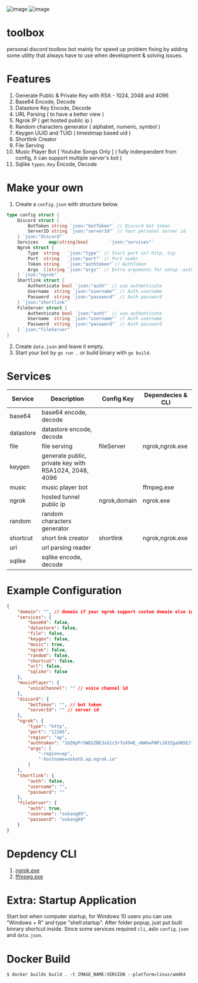 ![image](https://user-images.githubusercontent.com/15674107/119238117-3503b280-bb73-11eb-9e58-bceca156d728.png)
![image](https://user-images.githubusercontent.com/15674107/131013217-fd7a3664-47df-418c-b6ae-44f2bcd79e72.png)

# toolbox

personal discord toolbox bot mainly for speed up problem fixing by adding some utility that always have to use when development & solving issues.

# Features

1. Generate Public & Private Key with RSA - 1024, 2048 and 4096
2. Base64 Encode, Decode
3. Datastore Key Encode, Decode
4. URL Parsing ( to have a better view )
5. Ngrok IP ( get hosted public ip )
6. Random characters generator ( alphabet, numeric, symbol )
7. Keygen UUID and TUID ( timestmap based uid )
8. Shortlink Creator
9. File Serving
10. Music Player Bot [ Youtube Songs Only ] ( fully indenpendent from config, it can support multiple server's bot )
11. Sqlike `types.Key` Encode, Decode

# Make your own

1. Create a `config.json` with structure below.

```go
type config struct {
	Discord struct {
		BotToken string `json:"botToken"` // Discord bot token
		ServerID string `json:"serverId"` // Your personal server id
	} `json:"discord"`
	Services    map[string]bool        `json:"services"`
	Ngrok struct {
		Type  string   `json:"type"` // Start port in? http, tcp
		Port  string   `json:"port"` // Port numbr
		Token string   `json:"authtoken"`// AuthToken
		Args  []string `json:"args"` // Extra arguments for setup -auth, -region, 
	} `json:"ngrok"`
	Shortlink struct {
		Authenticate bool `json:"auth"` // use authenticate
		Username  string `json:"username"` // Auth username
		Password  string `json:"password"` // Auth password
	} `json:"shortlink"`
	FileServer struct {
		Authenticate bool `json:"auth"` // use authenticate
		Username  string `json:"username"` // Auth username
		Password  string `json:"password"` // Auth password
	} `json:"fileServer"`
}
```

2. Create `data.json` and leave it empty.
3. Start your bot by `go run .` or build binary with `go build`.


# Services

| Service   | Description                                           | Config Key   | Dependecies & CLI |
| --------- | ----------------------------------------------------- | ------------ | ----------------- |
| base64    | base64 encode, decode                                 |              |                   |
| datastore | datastore encode, decode                              |              |                   |
| file      | file serving                                          | fileServer   | ngrok,ngrok.exe   |
| keygen    | generate public, private key with RSA1024, 2048, 4096 |              |                   |
| music     | music player bot                                      |              | ffmpeg.exe        |
| ngrok     | hosted tunnel public ip                               | ngrok,domain | ngrok.exe         |
| random    | random characters generator                           |              |                   |
| shortcut  | short link creator                                    | shortlink    | ngrok,ngrok.exe   |
| url       | url parsing reader                                    |              |                   |
| sqlike    | sqlike encode, decode                                 |              |                   |

# Example Configuration

```json
{
    "domain": "", // domain if your ngrok support custom domain else ignore it.
    "services": {
        "base64": false,
        "datastore": false,
        "file": false,
        "keygen": false,
        "music": true,
        "ngrok": false,
        "random": false,
        "shortcut": false,
        "url": false,
        "sqlike": false
    },
    "musicPlayer": {
        "voiceChannel": "" // voice channel id 
    },
    "discord": {
        "botToken": "", // bot token
        "serverId": "" // server id
    },
    "ngrok": {
        "type": "http",
        "port": "12345",
        "region": "ap",
        "authtoken": "1UZHpPrSWEGZBE3sG1c3r7uX94E_vNAkwFNPiJ83ZgaXN5EJ",
        "args": [
            "-region=ap",
            "-hostname=oskatb.ap.ngrok.io"
        ]
    },
    "shortlink": {
        "auth": false,
        "username": "",
        "password": ""
    },
    "fileServer": {
        "auth": true,
        "username": "oskang09",
        "password": "oskang09"
    }
}
```

# Depdency CLI

1. [ngrok.exe](https://ngrok.com/download)
2. [ffmpeg.exe](https://ffmpeg.org/download.html)

# Extra: Startup Application

Start bot when computer startup, for Windows 10 users you can use "Windows + R" and type "shell:startup". After folder popup, just put built binrary shortcut inside. Since some services required `cli`, aslo `config.json` and `data.json`.


# Docker Build

```
$ docker buildx build . -t IMAGE_NAME:VERSION --platform=linux/amd64
```

